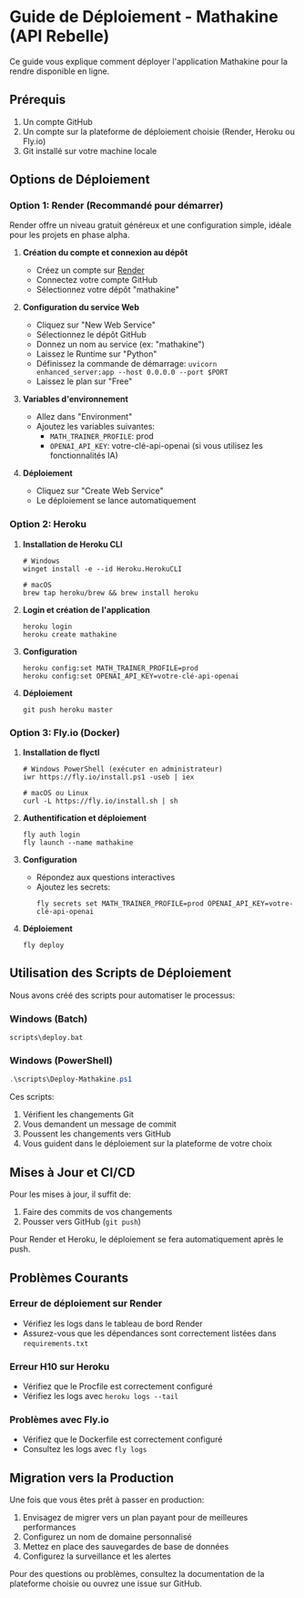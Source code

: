 # Guide de Déploiement - Mathakine (API Rebelle)

Ce guide vous explique comment déployer l'application Mathakine pour la rendre disponible en ligne.

## Prérequis

1. Un compte GitHub
2. Un compte sur la plateforme de déploiement choisie (Render, Heroku ou Fly.io)
3. Git installé sur votre machine locale

## Options de Déploiement

### Option 1: Render (Recommandé pour démarrer)

Render offre un niveau gratuit généreux et une configuration simple, idéale pour les projets en phase alpha.

1. **Création du compte et connexion au dépôt**
   - Créez un compte sur [Render](https://render.com)
   - Connectez votre compte GitHub
   - Sélectionnez votre dépôt "mathakine"

2. **Configuration du service Web**
   - Cliquez sur "New Web Service"
   - Sélectionnez le dépôt GitHub
   - Donnez un nom au service (ex: "mathakine")
   - Laissez le Runtime sur "Python"
   - Définissez la commande de démarrage: `uvicorn enhanced_server:app --host 0.0.0.0 --port $PORT`
   - Laissez le plan sur "Free"

3. **Variables d'environnement**
   - Allez dans "Environment"
   - Ajoutez les variables suivantes:
     - `MATH_TRAINER_PROFILE`: prod
     - `OPENAI_API_KEY`: votre-clé-api-openai (si vous utilisez les fonctionnalités IA)

4. **Déploiement**
   - Cliquez sur "Create Web Service"
   - Le déploiement se lance automatiquement

### Option 2: Heroku

1. **Installation de Heroku CLI**
   ```
   # Windows
   winget install -e --id Heroku.HerokuCLI
   
   # macOS
   brew tap heroku/brew && brew install heroku
   ```

2. **Login et création de l'application**
   ```
   heroku login
   heroku create mathakine
   ```

3. **Configuration**
   ```
   heroku config:set MATH_TRAINER_PROFILE=prod
   heroku config:set OPENAI_API_KEY=votre-clé-api-openai
   ```

4. **Déploiement**
   ```
   git push heroku master
   ```

### Option 3: Fly.io (Docker)

1. **Installation de flyctl**
   ```
   # Windows PowerShell (exécuter en administrateur)
   iwr https://fly.io/install.ps1 -useb | iex
   
   # macOS ou Linux
   curl -L https://fly.io/install.sh | sh
   ```

2. **Authentification et déploiement**
   ```
   fly auth login
   fly launch --name mathakine
   ```

3. **Configuration**
   - Répondez aux questions interactives 
   - Ajoutez les secrets:
     ```
     fly secrets set MATH_TRAINER_PROFILE=prod OPENAI_API_KEY=votre-clé-api-openai
     ```

4. **Déploiement**
   ```
   fly deploy
   ```

## Utilisation des Scripts de Déploiement

Nous avons créé des scripts pour automatiser le processus:

### Windows (Batch)
```batch
scripts\deploy.bat
```

### Windows (PowerShell)
```powershell
.\scripts\Deploy-Mathakine.ps1
```

Ces scripts:
1. Vérifient les changements Git
2. Vous demandent un message de commit
3. Poussent les changements vers GitHub
4. Vous guident dans le déploiement sur la plateforme de votre choix

## Mises à Jour et CI/CD

Pour les mises à jour, il suffit de:

1. Faire des commits de vos changements
2. Pousser vers GitHub (`git push`)

Pour Render et Heroku, le déploiement se fera automatiquement après le push.

## Problèmes Courants

### Erreur de déploiement sur Render
- Vérifiez les logs dans le tableau de bord Render
- Assurez-vous que les dépendances sont correctement listées dans `requirements.txt`

### Erreur H10 sur Heroku
- Vérifiez que le Procfile est correctement configuré
- Vérifiez les logs avec `heroku logs --tail`

### Problèmes avec Fly.io
- Vérifiez que le Dockerfile est correctement configuré
- Consultez les logs avec `fly logs`

## Migration vers la Production

Une fois que vous êtes prêt à passer en production:

1. Envisagez de migrer vers un plan payant pour de meilleures performances
2. Configurez un nom de domaine personnalisé
3. Mettez en place des sauvegardes de base de données
4. Configurez la surveillance et les alertes

Pour des questions ou problèmes, consultez la documentation de la plateforme choisie ou ouvrez une issue sur GitHub. 